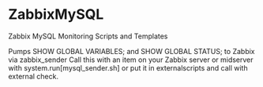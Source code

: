 # ZabbixMySQL
Zabbix MySQL Monitoring Scripts and Templates

Pumps SHOW GLOBAL VARIABLES; and SHOW GLOBAL STATUS; to Zabbix via zabbix_sender
Call this with an item on your Zabbix server or midserver with system.run[mysql_sender.sh] or put it in externalscripts and call with external check.
